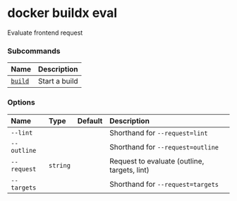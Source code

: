 # docker buildx eval

<!---MARKER_GEN_START-->
Evaluate frontend request

### Subcommands

| Name                            | Description   |
|:--------------------------------|:--------------|
| [`build`](buildx_eval_build.md) | Start a build |


### Options

| Name        | Type     | Default | Description                                  |
|:------------|:---------|:--------|:---------------------------------------------|
| `--lint`    |          |         | Shorthand for `--request=lint`               |
| `--outline` |          |         | Shorthand for `--request=outline`            |
| `--request` | `string` |         | Request to evaluate (outline, targets, lint) |
| `--targets` |          |         | Shorthand for `--request=targets`            |


<!---MARKER_GEN_END-->


